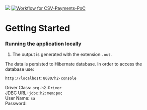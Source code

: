![](https://github.com/mbarcia/CSV-Payments-PoC/workflows/tests/badge.svg)
[![Workflow for CSV-Payments-PoC](https://github.com/mbarcia/CSV-Payments-PoC/actions/workflows/tests.yaml/badge.svg)](https://github.com/mbarcia/CSV-Payments-PoC/actions/workflows/tests.yaml)

# Getting Started

### Running the application locally

1. The output is generated with the extension `.out`.

The data is persisted to Hibernate database. In order to access the database use:
```
http://localhost:8080/h2-console
```

Driver Class: `org.h2.Driver`<br>
JDBC URL: `jdbc:h2:mem:poc`<br>
User Name: `sa`<br>
Password:<br>

